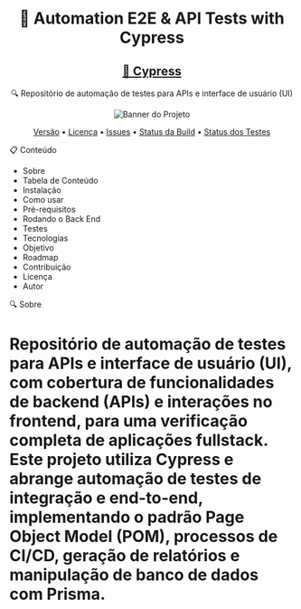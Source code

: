 <h1 align="center">🔧 Automation E2E & API Tests with Cypress</h1> <h2 align="center"> <a href="https://www.cypress.io/">🚀 Cypress</a> </h2> <p align="center">🔍 Repositório de automação de testes para APIs e interface de usuário (UI)</p> <p align="center"> <img src="./assets/banner.png" alt="Banner do Projeto"> </p> <p align="center"> <a href="https://img.shields.io/github/v/release/seu-usuario/seu-repositorio">Versão</a> • <a href="https://img.shields.io/github/license/seu-usuario/seu-repositorio">Licença</a> • <a href="https://img.shields.io/github/issues/seu-usuario/seu-repositorio">Issues</a> • <a href="https://img.shields.io/github/actions/workflow/status/seu-usuario/seu-repositorio/ci.yml">Status da Build</a> • <a href="https://img.shields.io/github/test-status/seu-usuario/seu-repositorio">Status dos Testes</a> </p>

📋 Conteúdo
<ul>
<li>Sobre</li>
<li>Tabela de Conteúdo</li>
<li>Instalação</li>
<li>Como usar</li>
<li>Pré-requisitos</li>
<li>Rodando o Back End</li>
<li>Testes</li>
<li>Tecnologias</li>
<li>Objetivo</li>
<li>Roadmap</li>
<li>Contribuição</li>
<li>Licença</li>
<li>Autor</li>
</ul>

🔍 Sobre
<br>
<h1>
Repositório de automação de testes para APIs e interface de usuário (UI), com cobertura de funcionalidades de backend (APIs) e interações no frontend, para uma verificação completa de aplicações fullstack. Este projeto utiliza Cypress e abrange automação de testes de integração e end-to-end, implementando o padrão Page Object Model (POM), processos de CI/CD, geração de relatórios e manipulação de banco de dados com Prisma.
</h1>
